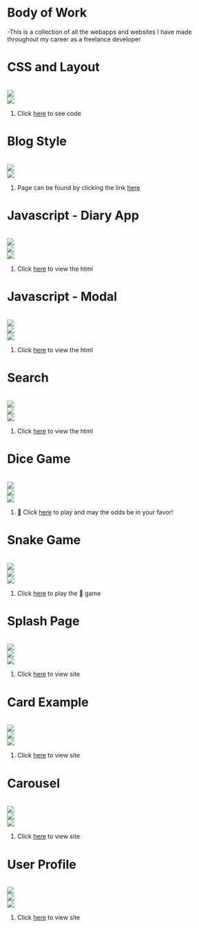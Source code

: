# Body of Work
-This is a collection of all the webapps and websites I have made throughout my career as a freelance developer

# CSS and Layout
<br/> <img src ="https://img.shields.io/badge/html-ver5-blue"/> <br/> <img src = "https://img.shields.io/badge/css-ver3-blue"/>
1. Click [here](chal-8.html) to see code

# Blog Style
<br/> <img src ="https://img.shields.io/badge/html-ver5-blue"/> <br/> <img src = "https://img.shields.io/badge/css-ver3-blue"/>
1. Page can be found by clicking the link [here](csschal/blog.html)

# Javascript - Diary App
<br/> <img src ="https://img.shields.io/badge/html-ver5-blue"/> <br/> <img src = "https://img.shields.io/badge/css-ver3-blue"/> <br/>
<img src ="https://img.shields.io/badge/javascript-ES6-orange"/> 
1. Click [here](javascript/index.html) to view the html


# Javascript - Modal
<br/> <img src ="https://img.shields.io/badge/html-ver5-blue"/> <br/> <img src = "https://img.shields.io/badge/css-ver3-blue"/> <br/>
<img src ="https://img.shields.io/badge/javascript-ES6-orange"/> 
1. Click [here](modal/index.html) to view the html


# Search
<br/> <img src ="https://img.shields.io/badge/html-ver5-blue"/> <br/> <img src = "https://img.shields.io/badge/css-ver3-blue"/> <br/>
<img src ="https://img.shields.io/badge/javascript-ES6-orange"/> 
1. Click [here](search/index.html) to view the html

#  Dice Game
<br/> <img src ="https://img.shields.io/badge/html-ver5-blue"/> <br/> <img src = "https://img.shields.io/badge/css-ver3-blue"/> <br/>
<img src ="https://img.shields.io/badge/javascript-ES6-orange"/> 
1. 🎲 Click [here](dicegame/index.html) to play and may the odds be in your favor!


# Snake Game
<br/> <img src ="https://img.shields.io/badge/html-ver5-blue"/> <br/> <img src = "https://img.shields.io/badge/css-ver3-blue"/> <br/>
<img src ="https://img.shields.io/badge/javascript-ES6-orange"/> 
1. Click [here](snakegame/index.html) to play the 🐍 game

# Splash Page
<br/> <img src ="https://img.shields.io/badge/html-ver5-blue"/> <br/> <img src = "https://img.shields.io/badge/css-ver3-blue"/> <br/>
<img src ="https://img.shields.io/badge/javascript-ES6-orange"/> 
1. Click [here](bbq/index.html) to view site 

# Card Example
<br/> <img src ="https://img.shields.io/badge/html-ver5-blue"/> <br/> <img src = "https://img.shields.io/badge/css-ver3-blue"/> <br/>
<img src ="https://img.shields.io/badge/javascript-ES6-orange"/> 
1. Click [here](card/index.html) to view site 

# Carousel
<br/> <img src ="https://img.shields.io/badge/html-ver5-blue"/> <br/> <img src = "https://img.shields.io/badge/css-ver3-blue"/> <br/>
<img src ="https://img.shields.io/badge/javascript-ES6-orange"/> 
1. Click [here](carousel/index.html) to view site 

# User Profile
<br/> <img src ="https://img.shields.io/badge/html-ver5-blue"/> <br/> <img src = "https://img.shields.io/badge/css-ver3-blue"/> <br/>
<img src ="https://img.shields.io/badge/javascript-ES6-orange"/> 
1. Click [here](userprofile/index.html) to view site 

